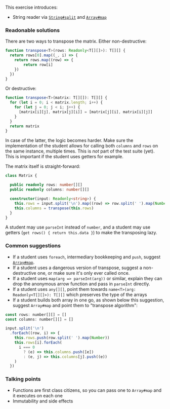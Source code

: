 This exercise introduces:
- String reader via [`String#split`](https://developer.mozilla.org/en-US/docs/Web/JavaScript/Reference/Global_Objects/String/split) and [`Array#map`](https://developer.mozilla.org/en-US/docs/Web/JavaScript/Reference/Global_Objects/Array/map)

### Readonable solutions

There are two ways to transpose the matrix. Either non-destructive:

```typescript
function transpose<T>(rows: Readonly<T[][]>): T[][] {
  return rows[0].map((_, i) => {
    return rows.map((row) => {
        return row[i]
    })
  })
}
```

Or destructive:

```typescript
function transpose<T>(matrix: T[][]): T[][] {
  for (let i = 0; i < matrix.length; i++) {
    for (let j = 0; j < i; j++) {
      [matrix[i][j], matrix[j][i]] = [matrix[j][i], matrix[i][j]]
    }
  }
  return matrix
}
```

In case of the latter, the logic becomes harder. Make sure the implementation of
the student allows for calling both `columns` and `rows` on the same instance,
multiple times. This is _not_ part of the test suite (yet). This is important if
the student uses getters for example.

The matrix itself is straight-forward:

```typescript
class Matrix {

  public readonly rows: number[][]
  public readonly columns: number[][]

  constructor(input: Readonly<string>) {
    this.rows = input.split('\n').map((row) => row.split(' ').map(Number))
    this.columns = transpose(this.rows)
  }
}
```

A student may use `parseInt` instead of `number`, and a student may use getters
(`get rows() { return this.data }`) to make the transposing lazy.

### Common suggestions
- If a student uses `foreach`, intermediary bookkeeping and `push`, suggest [`Array#map`](https://developer.mozilla.org/en-US/docs/Web/JavaScript/Reference/Global_Objects/Array/map).
- If a student uses a dangerous version of transpose, suggest a non-destructive one, or make sure it's only ever called once.
- If a student uses `map(arg => parseInt(arg))` or similar, explain they can drop the anonymous arrow function and pass in `parseInt` directly.
- If a student uses `any[][]`, point them towards `name<T>(arg: Readonly<T[][]>): T[][]` which preserves the type of the arrays
- If a student builds both array in one go, as shown below this suggestion, suggest `Array#map` and point them to "transpose algorithm":

```javascript
const rows: number[][] = []
const columns: number[][] = []

input.split('\n')
  .forEach((row, i) => {
    this.rows.push(row.split(' ').map(Number))
    this.rows[i].forEach(
      i === 0
        ? (e) => this.columns.push([e])
        : (e, j) => this.columns[j].push((e))
    )
  })
```

### Talking points
- Functions are first class citizens, so you can pass one to `Array#map` and it executes on each one
- Immutability and side effects
